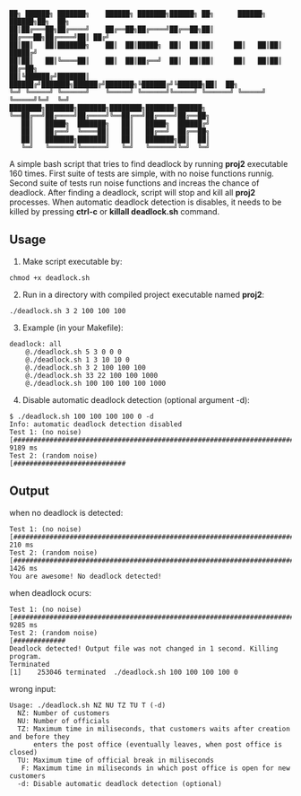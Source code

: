 ```
██╗ ██████╗ ███████╗    ██████╗ ███████╗██████╗ ██╗      ██████╗  ██████╗██╗  ██╗
██║██╔═══██╗██╔════╝    ██╔══██╗██╔════╝██╔══██╗██║     ██╔═══██╗██╔════╝██║ ██╔╝
██║██║   ██║███████╗    ██║  ██║█████╗  ██║  ██║██║     ██║   ██║██║     █████╔╝ 
██║██║   ██║╚════██║    ██║  ██║██╔══╝  ██║  ██║██║     ██║   ██║██║     ██╔═██╗ 
██║╚██████╔╝███████║    ██████╔╝███████╗██████╔╝███████╗╚██████╔╝╚██████╗██║  ██╗
╚═╝ ╚═════╝ ╚══════╝    ╚═════╝ ╚══════╝╚═════╝ ╚══════╝ ╚═════╝  ╚═════╝╚═╝  ╚═╝
████████╗███████╗███████╗████████╗███████╗██████╗                                
╚══██╔══╝██╔════╝██╔════╝╚══██╔══╝██╔════╝██╔══██╗                               
   ██║   █████╗  ███████╗   ██║   █████╗  ██████╔╝                               
   ██║   ██╔══╝  ╚════██║   ██║   ██╔══╝  ██╔══██╗                               
   ██║   ███████╗███████║   ██║   ███████╗██║  ██║                               
   ╚═╝   ╚══════╝╚══════╝   ╚═╝   ╚══════╝╚═╝  ╚═╝
```   

A simple bash script that tries to find deadlock by running **proj2** executable 160 times. First suite of tests are simple, with no noise functions runnig. Second suite of tests run noise functions and increas the chance of deadlock. After finding a deadlock, script will stop and kill all **proj2** processes. When automatic deadlock detection is disables, it needs to be killed by pressing **ctrl-c** or **killall deadlock.sh** command.

## Usage
1. Make script executable by:
```
chmod +x deadlock.sh
```

2. Run in a directory with compiled project executable named **proj2**:
```
./deadlock.sh 3 2 100 100 100
```

3. Example (in your Makefile):
```
deadlock: all
    @./deadlock.sh 5 3 0 0 0
    @./deadlock.sh 1 3 10 10 0
    @./deadlock.sh 3 2 100 100 100
    @./deadlock.sh 33 22 100 100 1000
    @./deadlock.sh 100 100 100 100 1000
```

4. Disable automatic deadlock detection (optional argument -d):
```
$ ./deadlock.sh 100 100 100 100 0 -d
Info: automatic deadlock detection disabled
Test 1: (no noise)
[################################################################################] 9189 ms
Test 2: (random noise)
[############################
```

## Output
when no deadlock is detected:
```
Test 1: (no noise)
[################################################################################] 210 ms
Test 2: (random noise)
[################################################################################] 1426 ms
You are awesome! No deadlock detected!
```

when deadlock ocurs:
```
Test 1: (no noise)
[################################################################################] 9285 ms
Test 2: (random noise)
[#############
Deadlock detected! Output file was not changed in 1 second. Killing program.
Terminated
[1]    253046 terminated  ./deadlock.sh 100 100 100 100 0
```

wrong input:
```
Usage: ./deadlock.sh NZ NU TZ TU T (-d)
  NZ: Number of customers
  NU: Number of officials
  TZ: Maximum time in miliseconds, that customers waits after creation and before they
      enters the post office (eventually leaves, when post office is closed)
  TU: Maximum time of official break in miliseconds
   F: Maximum time in miliseconds in which post office is open for new customers
  -d: Disable automatic deadlock detection (optional)
```






